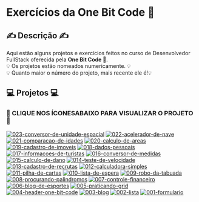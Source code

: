 # Exercícios da One Bit Code :metal:

## :writing_hand: Descrição :writing_hand:

Aqui estão alguns projetos e exercícios feitos no curso de Desenvolvedor FullStack oferecida pela <strong>One Bit Code </strong> :metal:.
<br>
:bulb: Os projetos estão nomeados numericamente. :bulb:
<br>
:bulb: Quanto maior o número do projeto, mais recente ele é!:bulb:

## :computer: Projetos :computer:

### :eyes: CLIQUE NOS ÍCONESABAIXO PARA VISUALIZAR O PROJETO :eyes:

[![023-conversor-de-unidade-espacial](https://img.shields.io/badge/023--conversor--de--unidade--espacial-FF69B4?style=for-the-badge&logo=javaScript&logoColor=white&labelColor=000000&color=0000ff)](https://conversor-de-unidade-espacial.netlify.app/)
[![022-acelerador-de-nave](https://img.shields.io/badge/022--acelerador--de--nave-FF69B4?style=for-the-badge&logo=javaScript&logoColor=white&labelColor=000000&color=0000ff)](https://acelerador-de-nave.netlify.app/)
[![021-comparacao-de-idades](https://img.shields.io/badge/021--comparacao--de--idades-FF69B4?style=for-the-badge&logo=javaScript&logoColor=white&labelColor=000000&color=0000ff)](https://comparacao-de-idades.netlify.app/)
[![020-calculo-de-areas](https://img.shields.io/badge/020--calculo--de--areas-FF69B4?style=for-the-badge&logo=javaScript&logoColor=white&labelColor=000000&color=0000ff)](https://calculo-de-areas.netlify.app)
[![019-cadastro-de-imoveis](https://img.shields.io/badge/019--cadastro--de--imoveis-FF69B4?style=for-the-badge&logo=javaScript&logoColor=white&labelColor=000000&color=0000ff)](https://cadastro-de-imoveis.netlify.app/)
[![018-dados-pessoais](https://img.shields.io/badge/018--dados--pessoais-FF69B4?style=for-the-badge&logo=javaScript&logoColor=white&labelColor=000000&color=0000ff)](https://dados-pessoais-by-agatha.netlify.app/)
[![017-informacoes-de-turistas](https://img.shields.io/badge/017--informacoes--de--turistas-FF69B4?style=for-the-badge&logo=javaScript&logoColor=white&labelColor=000000&color=0000ff)](https://informacoes-de-turistas-by-agatha.netlify.app/)
[![016-conversor-de-medidas](https://img.shields.io/badge/016--conversor--de--medidas-FF69B4?style=for-the-badge&logo=javaScript&logoColor=white&labelColor=000000&color=0000ff)](https://conversor-de-medidas-by-agatha.netlify.app/)
[![015-calculo-de-dano](https://img.shields.io/badge/015--calculo--de--dano-FF69B4?style=for-the-badge&logo=javaScript&logoColor=white&labelColor=000000&color=0000ff)](https://calculo-de-dano.netlify.app/)
[![014-teste-de-velocidade](https://img.shields.io/badge/014--teste--de--velocidade-FF69B4?style=for-the-badge&logo=javaScript&logoColor=white&labelColor=000000&color=0000ff)](https://teste-de-velocidade.netlify.app/)
[![013-cadastro-de-recrutas](https://img.shields.io/badge/013--cadastro--de--recrutas-FF69B4?style=for-the-badge&logo=javaScript&logoColor=white&labelColor=000000&color=0000ff)](https://cadastro-de-recrutas-by-agatha.netlify.app/)
[![012-calculadora-simples](https://img.shields.io/badge/012--calculadora--simples-FF69B4?style=for-the-badge&logo=javaScript&logoColor=white&labelColor=000000&color=0000ff)](https://calculadora-simples-by-agatha.netlify.app/)
[![011-pilha-de-cartas](https://img.shields.io/badge/011--pilha--de--cartas-FF69B4?style=for-the-badge&logo=javaScript&logoColor=white&labelColor=000000&color=0000ff)](https://pilha-de-cartas.netlify.app)
[![010-lista-de-espera](https://img.shields.io/badge/010--lista--de--espera-FF69B4?style=for-the-badge&logo=javaScript&logoColor=white&labelColor=000000&color=0000ff)](https://fila-de-espera.netlify.app/)
[![009-robo-da-tabuada](https://img.shields.io/badge/009--robo--da--tabuada-FF69B4?style=for-the-badge&logo=javaScript&logoColor=white&labelColor=000000&color=0000ff)](https://robo-da-tabuada.netlify.app/)
[![008-procurando-palindromos](https://img.shields.io/badge/008--procurando--palindromoss-FF69B4?style=for-the-badge&logo=javaScript&logoColor=white&labelColor=000000&color=0000ff)](https://procurando-palindromos.netlify.app/)
[![007-controle-financeiro](https://img.shields.io/badge/007--controle--financeiro-FF69B4?style=for-the-badge&logo=javaScript&logoColor=white&labelColor=000000&color=0000ff)](https://controle-financeiro-by-agatha.netlify.app/)
[![006-blog-de-esportes](https://img.shields.io/badge/006--blog--de--esportes-FF69B4?style=for-the-badge&logo=css3&logoColor=white&labelColor=000000&color=0000ff)](https://glittery-cheesecake-4fa403.netlify.app/)
[![005-praticando-grid](https://img.shields.io/badge/005--praticando--grid-FF69B4?style=for-the-badge&logo=css3&logoColor=white&labelColor=000000&color=0000ff)](https://effervescent-pastelito-db41c4.netlify.app/)
[![004-header-one-bit-code](https://img.shields.io/badge/004--header--one--bit--code-FF69B4?style=for-the-badge&logo=css3&logoColor=white&labelColor=000000&color=0000ff)](https://rainbow-salmiakki-a9d32b.netlify.app/)
[![003-blog](https://img.shields.io/badge/003--blog-FF69B4?style=for-the-badge&logo=css3&logoColor=white&labelColor=000000&color=0000ff)](https://cheery-kitsune-67fd03.netlify.app)
[![002-lista](https://img.shields.io/badge/002--lista-FF69B4?style=for-the-badge&logo=html5&logoColor=white&labelColor=000000&color=0000ff)](https://gorgeous-queijadas-d609e6.netlify.app)
[![001-formulario](https://img.shields.io/badge/001--formulario-FF69B4?style=for-the-badge&logo=html5&logoColor=white&labelColor=000000&color=0000ff)](https://bespoke-praline-e9cedc.netlify.app)
